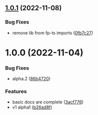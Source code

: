 ## [1.0.1](https://github.com/jderochervlk/fp-ts-remote-data/compare/v1.0.0...v1.0.1) (2022-11-08)


### Bug Fixes

* remove lib from fp-ts imports ([0fb7c27](https://github.com/jderochervlk/fp-ts-remote-data/commit/0fb7c27efa35af0c73c0ab590d646f5fd509f4d2))

# 1.0.0 (2022-11-04)


### Bug Fixes

* alpha.2 ([86b4720](https://github.com/jderochervlk/fp-ts-remote-data/commit/86b4720c38c0832e067588b2881aa614c3a4eaad))


### Features

* basic docs are complete ([3acf776](https://github.com/jderochervlk/fp-ts-remote-data/commit/3acf77642ca98b29df7a4e00d720ca3d705bddf8))
* v1 alpha1 ([b26ad8f](https://github.com/jderochervlk/fp-ts-remote-data/commit/b26ad8f3e4044bafaf61d853f9d48bfe104422e9))
